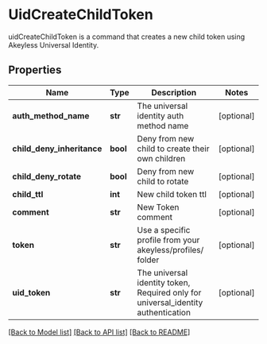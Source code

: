 # UidCreateChildToken

uidCreateChildToken is a command that creates a new child token using Akeyless Universal Identity.
## Properties
Name | Type | Description | Notes
------------ | ------------- | ------------- | -------------
**auth_method_name** | **str** | The universal identity auth method name | [optional] 
**child_deny_inheritance** | **bool** | Deny from new child to create their own children | [optional] 
**child_deny_rotate** | **bool** | Deny from new child to rotate | [optional] 
**child_ttl** | **int** | New child token ttl | [optional] 
**comment** | **str** | New Token comment | [optional] 
**token** | **str** | Use a specific profile from your akeyless/profiles/ folder | [optional] 
**uid_token** | **str** | The universal identity token, Required only for universal_identity authentication | [optional] 

[[Back to Model list]](../README.md#documentation-for-models) [[Back to API list]](../README.md#documentation-for-api-endpoints) [[Back to README]](../README.md)


